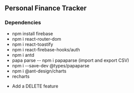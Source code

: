 ## Personal Finance Tracker

### Dependencies

- npm install firebase
- npm i react-router-dom
- npm i react-toastify
- npm i react-firebase-hooks/auth
- npm i antd
- papa parse -- npm i papaparse (import and export CSV)
- npm i --save-dev @types/papaparse
- npm i @ant-design/charts
- recharts

<!-- TODO -->

- Add a DELETE feature
